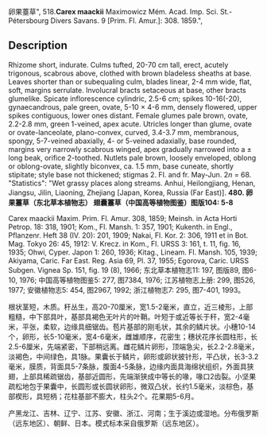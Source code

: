 卵果薹草",
518.**Carex maackii** Maximowicz Mém. Acad. Imp. Sci. St.-Pétersbourg Divers Savans. 9 [Prim. Fl. Amur.]: 308. 1859.",

## Description
Rhizome short, indurate. Culms tufted, 20-70 cm tall, erect, acutely trigonous, scabrous above, clothed with brown bladeless sheaths at base. Leaves shorter than or subequaling culm, blades linear, 2-4 mm wide, flat, soft, margins serrulate. Involucral bracts setaceous at base, other bracts glumelike. Spicate inflorescence cylindric, 2.5-6 cm; spikes 10-16(-20), gynaecandrous, pale green, ovate, 5-10 × 4-6 mm, densely flowered, upper spikes contiguous, lower ones distant. Female glumes pale brown, ovate, 2.2-2.8 mm, green 1-veined, apex acute. Utricles longer than glume, ovate or ovate-lanceolate, plano-convex, curved, 3.4-3.7 mm, membranous, spongy, 5-7-veined abaxially, 4- or 5-veined adaxially, base rounded, margins very narrowly scabrous winged, apex gradually narrowed into a ± long beak, orifice 2-toothed. Nutlets pale brown, loosely enveloped, oblong or oblong-ovate, slightly biconvex, ca. 1.5 mm, base cuneate, shortly stipitate; style base not thickened; stigmas 2. Fl. and fr. May-Jun. 2*n* = 68.
  "Statistics": "Wet grassy places along streams. Anhui, Heilongjiang, Henan, Jiangsu, Jilin, Liaoning, Zhejiang [Japan, Korea, Russia (Far East)].
**480. 卵果薹草（东北草本植物志） 翅囊薹草（中国高等植物图鉴）图版104: 5-8**

Carex maackii Maxim. Prim. Fl. Amur. 308, 1859; Meinsh. in Acta Horti Petrop. 18: 318, 1901; Kom., Fl. Mansh. 1: 357, 1901; Kukenth. in Engl., Pflanzenr. Heft 38 (IV. 20): 201, 1909; Nakai, Fl. Kor. 2: 306, 1911 et in Bot. Mag. Tokyo 26: 45, 1912: V. Krecz. in Kom., Fl. URSS 3: 161, t. 11, fig. 16, 1935; Ohwi, Cyper. Japon 1: 260, 1936; Kitag., Lineam. Fl. Mansh. 105, 1939; Akiyama, Caric. Far East. Reg. Asia 69, Pl. 37, 1955; Egorova, Caric. URSS Subgen. Vignea Sp. 151, fig. 19 (8), 1966; 东北草本植物志11: 197, 图版89, 图6-10, 1976; 中国高等植物图鉴5: 277, 图7384, 1976; 江苏植物志上册: 299, 图526, 1977; 安徽植物志5: 454, 图2967, 1992; 浙江植物志7: 295, 图7-401, 1993。

根状茎短，木质。秆丛生，高20-70厘米，宽1.5-2毫米，直立，近三棱形，上部粗糙，中下部具叶，基部具褐色无叶片的叶鞘。叶短于或近等长于秆，宽2-4毫米，平张，柔软，边缘具细锯齿。苞片基部的刚毛状，其余的鳞片状。小穗10-14个，卵形，长5-10毫米，宽4-6毫米，雌雄顺序，花密生；穗状花序长圆柱形，长2.5-6厘米，先端紧密，下部稍远离。雌花鳞片卵形，顶端急尖，长2.2-2.8毫米，淡褐色，中间绿色，具1脉。果囊长于鳞片，卵形或卵状披针形，平凸状，长3-3.2毫米，膜质，背面具5-7条脉，腹面4-5条脉，边缘内面具海绵状组织，外面具狭翅，上部具稀疏锯齿，基部近圆形，先端渐狭成中等长的喙，喙口2齿裂。小坚果疏松地包于果囊中，长圆形或长圆状卵形，微双凸状，长约1.5毫米，淡棕色，基部楔形，具短柄；花柱基部不膨大，柱头2个。花果期5-6月。

产黑龙江、吉林、辽宁、江苏、安徽、浙江、河南；生于溪边或湿地。分布俄罗斯（远东地区）、朝鲜、日本。模式标本采自俄罗斯（远东地区）。
